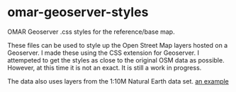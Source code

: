# omar-geoserver-styles
OMAR Geoserver .css styles for the reference/base
map.

These files can be used to style up the Open Street Map layers hosted on a Geoserver.  I made these using the CSS
extension for Geoserver.  I attempeted to get the styles as close to the original OSM data as possible.  However, at this 
time it is not an exact.  It is still a work in progress.  

The data also uses layers from the 1:10M Natural Earth data set. [an example](http://example.com/ "Title")
